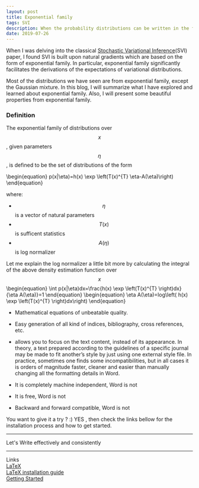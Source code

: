 ```yaml
---
layout: post
title: Exponential family
tags: SVI
description: When the probability distributions can be written in the form of exponential family, it will facilitate the derivations of the expectations of variational distributions.
date: 2019-07-26
---
```


<p> When I was delving into the classical <a href="http://www.columbia.edu/~jwp2128/Papers/HoffmanBleiWangPaisley2013.pdf" target="_blank">Stochastic Variational Inference</a>(SVI) paper, I found SVI is built upon natural gradients which are based on the form of exponential family. In particular, exponential family significantly facilitates the derivations of the expectations of variational distributions.</p>

Most of the distributions we have seen are from exponential family, except the Gaussian mixture. In this blog, I will summarize what I have explored and learned about exponential family. Also, I will present some beautiful properties from exponential family.

### Definition
The exponential family of distributions over $$x$$, given parameters $$\eta$$, is defined to be the set of distributions of the form

\begin{equation}
    p(x|\eta)=h(x) \exp \left(T(x)^{T} \eta-A(\eta)\right)
\end{equation}

where:

* $$\eta$$ is a vector of natural parameters
* $$T(x)$$ is sufficent statistics
* $$A(\eta)$$ is log normalizer

Let me explain the log normalizer a little bit more by calculating the integral of the above density estimation function over $$x$$
\begin{equation}
    \int p(x|\eta)dx=\frac{h(x) \exp \left(T(x)^{T} \right)dx}{\eta A(\eta)}=1 
\end{equation}
\begin{equation}
    \eta A(\eta)=log\left( h(x) \exp \left(T(x)^{T} \right)dx\right)
\end{equation}


 * Mathematical equations of unbeatable quality.

 * Easy generation of all kind of indices, bibliography, cross references, etc.

 * allows you to focus on the text content, instead of its appearance. In theory, a text prepared according to the guidelines of a specific journal may be made to fit another’s style by just using one external style file. In practice, sometimes one finds some incompatibilities, but in all cases it is orders of magnitude faster, cleaner and easier than manually changing all the formatting details in Word.
 
 * It is completely machine independent, Word is not
 
 * It is free, Word is not
 
 * Backward and forward compatible, Word is not
 
 You want to give it a try ? :)  YES , then check the links bellow for the installation process and how to get started.
 <hr>
 Let's Write effectively and consistently
 <hr>
 
 Links <br>
 [LaTeX](https://en.wikipedia.org/wiki/LaTeX) <br>
 [LaTeX installation guide](https://www.latex-tutorial.com/installation/) <br>
 [Getting Started](http://www.maths.tcd.ie/~dwilkins/LaTeXPrimer/) <br>
